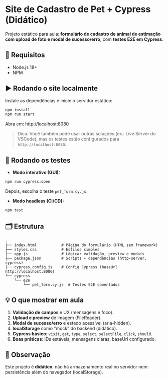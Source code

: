 # Site de Cadastro de Pet + Cypress (Didático)

Projeto estático para aula: **formulário de cadastro de animal de estimação com upload de foto e modal de sucesso/erro**, com **testes E2E em Cypress**.

## 🚧 Requisitos
- Node.js 18+
- NPM

## ▶️ Rodando o site localmente
Instale as dependências e inicie o servidor estático:
```bash
npm install
npm run start
```
Abra em: http://localhost:8080

> Dica: Você também pode usar outras soluções (ex.: Live Server do VSCode), mas os testes estão configurados para `http://localhost:8080`.

## 🧪 Rodando os testes
- **Modo interativo (GUI):**
```bash
npm run cypress:open
```
Depois, escolha o teste `pet_form.cy.js`.

- **Modo headless (CI/CD):**
```bash
npm test
```

## 🗂️ Estrutura
```
.
├── index.html           # Página do formulário (HTML sem framework)
├── styles.css           # Estilos simples
├── app.js               # Lógica: validação, preview e modais
├── package.json         # Scripts + dependências (http-server, cypress)
├── cypress.config.js    # Config Cypress (baseUrl http://localhost:8080)
└── cypress
    └── e2e
        └── pet_form.cy.js  # Testes E2E comentados
```

## 💡 O que mostrar em aula
1. **Validação de campos** e UX (mensagens e foco).
2. **Upload e preview** de imagem (FileReader).
3. **Modal de sucesso/erro** e estado acessível (aria-hidden).
4. **localStorage** como "mock" do backend (didático).
5. **Cypress básico**: `visit`, `get`, `type`, `select`, `selectFile`, `click`, `should`.
6. **Boas práticas**: IDs estáveis, mensagens claras, baseUrl configurado.

## 📝 Observação
Este projeto é **didático**: não há armazenamento real no servidor nem persistência além do navegador (localStorage).

